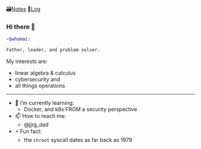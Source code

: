 :card_file_box:[Notes](notes) :memo:[Log](log)

### Hi there 👋

```bash
~$whomai: 

Father, leader, and problem solver.
```

My interests are:

- linear algebra & calculus
- cybersecurity and
- all things operations
---

- 🌱 I’m currently learning:
  - Docker, and k8s FROM a security perspective
- 📫 How to reach me:
  - @jjrg_dad
- ⚡ Fun fact:
  - the `chroot` syscall dates as far back as 1979

